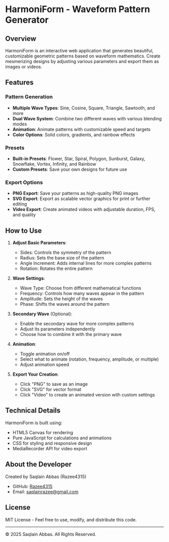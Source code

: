 # HarmoniForm - Waveform Pattern Generator


## Overview
HarmoniForm is an interactive web application that generates beautiful, customizable geometric patterns based on waveform mathematics. Create mesmerizing designs by adjusting various parameters and export them as images or videos.

## Features

### Pattern Generation
- **Multiple Wave Types**: Sine, Cosine, Square, Triangle, Sawtooth, and more
- **Dual Wave System**: Combine two different waves with various blending modes
- **Animation**: Animate patterns with customizable speed and targets
- **Color Options**: Solid colors, gradients, and rainbow effects

### Presets
- **Built-in Presets**: Flower, Star, Spiral, Polygon, Sunburst, Galaxy, Snowflake, Vortex, Infinity, and Rainbow
- **Custom Presets**: Save your own designs for future use

### Export Options
- **PNG Export**: Save your patterns as high-quality PNG images
- **SVG Export**: Export as scalable vector graphics for print or further editing
- **Video Export**: Create animated videos with adjustable duration, FPS, and quality

## How to Use

1. **Adjust Basic Parameters**:
   - Sides: Controls the symmetry of the pattern
   - Radius: Sets the base size of the pattern
   - Angle Increment: Adds internal lines for more complex patterns
   - Rotation: Rotates the entire pattern

2. **Wave Settings**:
   - Wave Type: Choose from different mathematical functions
   - Frequency: Controls how many waves appear in the pattern
   - Amplitude: Sets the height of the waves
   - Phase: Shifts the waves around the pattern

3. **Secondary Wave** (Optional):
   - Enable the secondary wave for more complex patterns
   - Adjust its parameters independently
   - Choose how to combine it with the primary wave

4. **Animation**:
   - Toggle animation on/off
   - Select what to animate (rotation, frequency, amplitude, or multiple)
   - Adjust animation speed

5. **Export Your Creation**:
   - Click "PNG" to save as an image
   - Click "SVG" for vector format
   - Click "Video" to create an animated version with custom settings

## Technical Details

HarmoniForm is built using:
- HTML5 Canvas for rendering
- Pure JavaScript for calculations and animations
- CSS for styling and responsive design
- MediaRecorder API for video export

## About the Developer

Created by Saqlain Abbas (Razee4315)
- GitHub: [Razee4315](https://github.com/Razee4315)
- Email: saqlainrazee@gmail.com

## License

MIT License - Feel free to use, modify, and distribute this code.

---

© 2025 Saqlain Abbas. All Rights Reserved.
